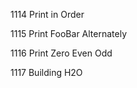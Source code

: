 1114 Print in Order    	

1115 Print FooBar Alternately    		

1116 Print Zero Even Odd  

1117 Building H2O   